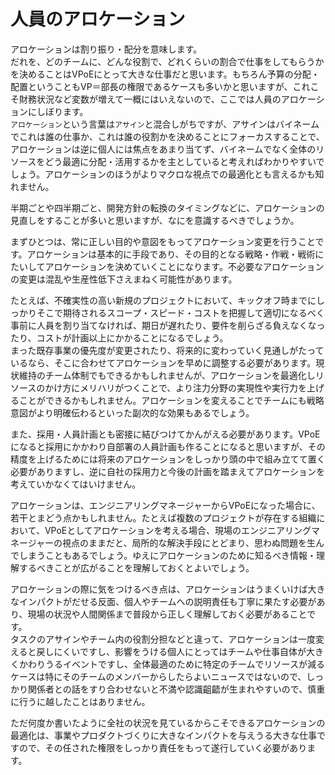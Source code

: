 # 人員のアロケーション
アロケーションは割り振り・配分を意味します。<br>
だれを、どのチームに、どんな役割で、どれくらいの割合で仕事をしてもらうかを決めることはVPoEにとって大きな仕事だと思います。もちろん予算の分配・配置ということもVP＝部長の権限であるケースも多いかと思いますが、これこそ財務状況など変数が増えて一概にはいえないので、ここでは人員のアロケーションにしぼります。<br>
`アロケーション`という言葉は`アサイン`と混合しがちですが、アサインはバイネームでこれは誰の仕事か、これは誰の役割かを決めることにフォーカスすることで、アロケーションは逆に個人には焦点をあまり当てず、バイネームでなく全体のリソースをどう最適に分配・活用するかを主としていると考えればわかりやすいでしょう。アロケーションのほうがよりマクロな視点での最適化とも言えるかも知れません。

半期ごとや四半期ごと、開発方針の転換のタイミングなどに、アロケーションの見直しをすることが多いと思いますが、なにを意識するべきでしょうか。

まずひとつは、常に正しい目的や意図をもってアロケーション変更を行うことです。アロケーションは基本的に手段であり、その目的となる戦略・作戦・戦術にたいしてアロケーションを決めていくことになります。不必要なアロケーションの変更は混乱や生産性低下さえまねく可能性があります。

たとえば、不確実性の高い新規のプロジェクトにおいて、キックオフ時までにしっかりそこで期待されるスコープ・スピード・コストを把握して適切になるべく事前に人員を割り当てなければ、期日が遅れたり、要件を削らざる負えなくなったり、コストが計画以上にかかることになるでしょう。<br>
まった既存事業の優先度が変更されたり、将来的に変わっていく見通しがたっているなら、そこに合わせてアロケーションを早めに調整する必要があります。現状維持のチーム体制でもできるかもしれませんが、アロケーションを最適化しリソースのかけ方にメリハリがつくことで、より注力分野の実現性や実行力を上げることができるかもしれません。アロケーションを変えることでチームにも戦略意図がより明確伝わるといった副次的な効果もあるでしょう。

また、採用・人員計画とも密接に結びつけてかんがえる必要があります。VPoEになると採用にかかわり自部署の人員計画も作ることになると思いますが、その精度を上げるためには将来のアロケーションをしっかり頭の中で組み立てて置く必要がありますし、逆に自社の採用力と今後の計画を踏まえてアロケーションを考えていかなくてはいけません。

アロケーションは、エンジニアリングマネージャーからVPoEになった場合に、若干とまどう点かもしれません。たとえば複数のプロジェクトが存在する組織において、VPoEとしてアロケーションを考える場合、現場のエンジニアリングマネージャーの視点のままだと、局所的な解決手段にとどまり、思わぬ問題を生んでしまうこともあるでしょう。ゆえにアロケーションのために知るべき情報・理解するべきことが広がることを理解しておくとよいでしょう。

アロケーションの際に気をつけるべき点は、アロケーションはうまくいけば大きなインパクトがだせる反面、個人やチームへの説明責任も丁寧に果たす必要があり、現場の状況や人間関係まで普段から正しく理解しておく必要があることです。<br>タスクのアサインやチーム内の役割分担などと違って、アロケーションは一度変えると戻しにくいですし、影響をうける個人にとってはチームや仕事自体が大きくかわりうるイベントですし、全体最適のために特定のチームでリソースが減るケースは特にそのチームのメンバーからしたらよいニュースではないので、しっかり関係者との話をすり合わせないと不満や認識齟齬が生まれやすいので、慎重に行うに越したことはありません。

ただ何度か書いたように全社の状況を見ているからこそできるアロケーションの最適化は、事業やプロダクトづくりに大きなインパクトを与えうる大きな仕事ですので、その任された権限をしっかり責任をもって遂行していく必要があります。